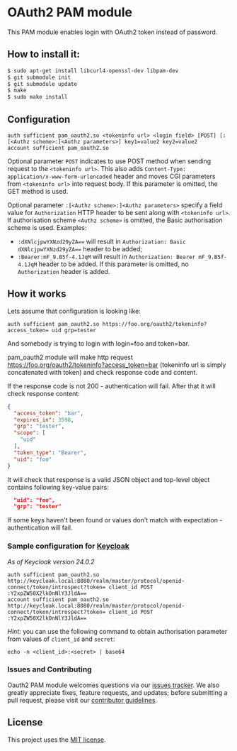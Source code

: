 OAuth2 PAM module
=================

This PAM module enables login with OAuth2 token instead of password.

## How to install it:

```bash
$ sudo apt-get install libcurl4-openssl-dev libpam-dev
$ git submodule init
$ git submodule update
$ make
$ sudo make install
```

## Configuration

```
auth sufficient pam_oauth2.so <tokeninfo url> <login field> [POST] [:[<Authz scheme>:]<Authz parameters>] key1=value2 key2=value2
account sufficient pam_oauth2.so
```

Optional parameter `POST` indicates to use POST method when sending request to the `<tokeninfo url>`. This also adds 
`Content-Type: application/x-www-form-urlencoded` header and moves CGI parameters from `<tokeninfo url>` into request body.
If this parameter is omitted, the GET method is used.

Optional parameter `:[<Authz scheme>:]<Authz parameters>` specify a field value for `Authorization` HTTP header to be sent along with `<tokeninfo url>`. If authorisation scheme `<Authz scheme>` is omitted, the Basic authorisation scheme is used. Examples:
- `:dXNlcjpwYXNzd29yZA==` will result in `Authorization: Basic dXNlcjpwYXNzd29yZA==` header to be added;
- `:Bearer:mF_9.B5f-4.1JqM` will result in `Authorization: Bearer mF_9.B5f-4.1JqM` header to be added.
If this parameter is omitted, no `Authorization` header is added.

## How it works

Lets assume that configuration is looking like:

```
auth sufficient pam_oauth2.so https://foo.org/oauth2/tokeninfo?access_token= uid grp=tester
```

And somebody is trying to login with login=foo and token=bar.

pam\_oauth2 module will make http request https://foo.org/oauth2/tokeninfo?access_token=bar (tokeninfo url is simply concatenated with token) and check response code and content.

If the response code is not 200 - authentication will fail. After that it will check response content:

```json
{
  "access_token": "bar",
  "expires_in": 3598,
  "grp": "tester",
  "scope": [
    "uid"
  ],
  "token_type": "Bearer",
  "uid": "foo"
}
```

It will check that response is a valid JSON object and top-level object contains following key-value pairs:
```json
  "uid": "foo",
  "grp": "tester"
```

If some keys haven't been found or values don't match with expectation - authentication will fail.


### Sample configuration for [Keycloak](https://github.com/keycloak/keycloak)

*As of Keycloak version 24.0.2* 

```
auth sufficient pam_oauth2.so http://keycloak.local:8080/realm/master/protocol/openid-connect/token/introspect?token= client_id POST :Y2xpZW50X2lkOnNlY3JldA==
account sufficient pam_oauth2.so http://keycloak.local:8080/realm/master/protocol/openid-connect/token/introspect?token= client_id POST :Y2xpZW50X2lkOnNlY3JldA==
```

*Hint:* you can use the following command to obtain authorisation parameter from values of `client_id` and `secret`:

```
echo -n <client_id>:<secret> | base64
```

### Issues and Contributing

Oauth2 PAM module welcomes questions via our [issues tracker](https://github.com/CyberDem0n/pam-oauth2/issues). We also greatly appreciate fixes, feature requests, and updates; before submitting a pull request, please visit our [contributor guidelines](https://github.com/CyberDem0n/pam-oauth2/blob/master/CONTRIBUTING.rst).

License
-------

This project uses the [MIT license](https://github.com/CyberDem0n/pam-oauth2/blob/master/LICENSE).
